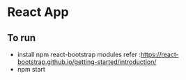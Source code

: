 # React App
## To run 
* install npm react-bootstrap modules refer :https://react-bootstrap.github.io/getting-started/introduction/
* npm start
